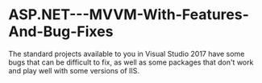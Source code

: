 # ASP.NET---MVVM-With-Features-And-Bug-Fixes
The standard projects available to you in Visual Studio 2017 have some bugs that can be difficult to fix, as well as some packages that don't work and play well with some versions of IIS.
